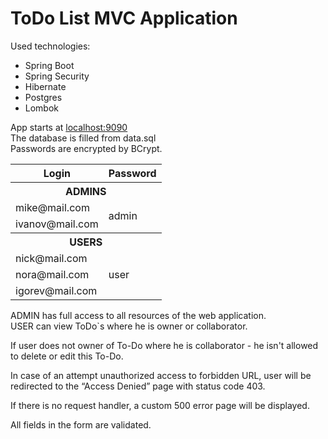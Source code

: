 # ToDo List MVC Application

Used technologies:

- Spring Boot
- Spring Security
- Hibernate
- Postgres
- Lombok

App starts at [localhost:9090](http://localhost:9090)  
The database is filled from data.sql  
Passwords are encrypted by BCrypt.  

<table>
    <tr>
      <th>Login</th>
      <th>Password</th>
    </tr>
    <tr>
      <th colspan="2">ADMINS</th>
    </tr>
    <tr>
      <td>mike@mail.com</td>
      <td rowspan="2">admin</td>
    </tr>
    <tr>
      <td>ivanov@mail.com</td>
    </tr>
    <tr>
      <th colspan="2">USERS</th>
    </tr>
    <tr>
      <td>nick@mail.com</td>
      <td rowspan="3">user</td>
    </tr>
    <tr>
      <td>nora@mail.com</td>
    </tr>
    <tr>
      <td>igorev@mail.com</td>
    </tr>
</table>

ADMIN has full access to all resources of the web application.  
USER can view ToDo`s where he is owner or collaborator.

If user does not owner of To-Do where he is collaborator - he isn't allowed to delete or edit this To-Do.

In case of an attempt unauthorized access to forbidden URL, user will be redirected to the “Access Denied” page with status
code 403.  

If there is no request handler, a custom 500 error page will be displayed.

All fields in the form are validated.